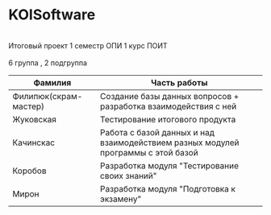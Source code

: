 # KOISoftware

<br>Итоговый проект 1 семестр ОПИ 1 курс ПОИТ </br>
<br>6 группа , 2 подгруппа</br>


| Фамилия                          | Часть работы |
| --------------------------------------- | ----------------------- |
| Филипюк(скрам-мастер) |  Создание базы данных вопросов + разработка взаимодействия с ней                     |
| Жуковская                      |         Тестирование итогового продукта          |
| Качинскас                      |           Работа с базой данных и над взаимодействием разных модулей программы с этой базой       |
| Коробов                          |           Разработка модуля "Тестирование своих знаний"    |
| Мирон                              |   Разработка модуля "Подготовка к экзамену"                |

